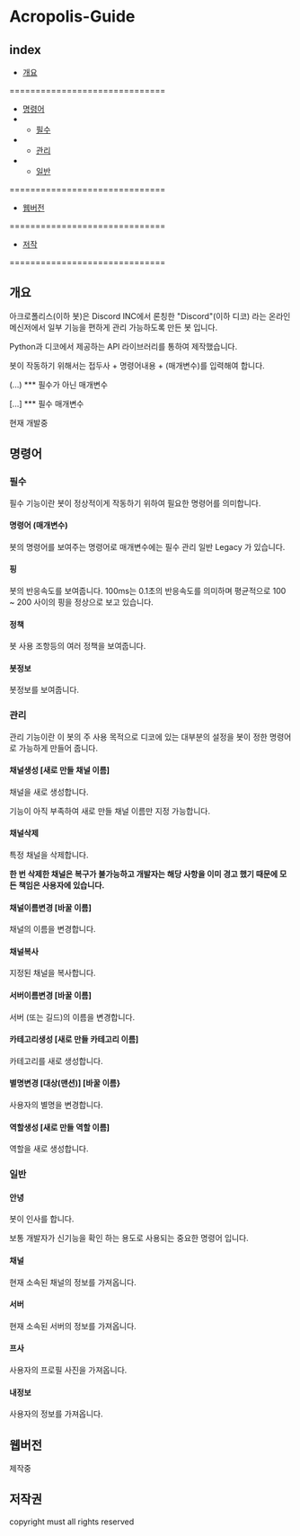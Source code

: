 # Acropolis-Guide

## index
+ <a href="#개요">개요</a>

==============================
+ <a href="#명령어">명령어</a>
+ + <a href="#필수">필수</a>
+ + <a href="#관리">관리</a>
+ + <a href="#일반">일반</a>

==============================
+ <a href="#웹버전">웹버전</a>

==============================
+ <a href="#저작권">저작</a>

==============================

## 개요

아크로폴리스(이하 봇)은 Discord INC에서 론칭한 "Discord"(이하 디코) 라는 온라인 메신저에서 일부 기능을 편하게 관리 가능하도록 만든 봇 입니다.

Python과 디코에서 제공하는 API 라이브러리를 통하여 제작했습니다.

봇이 작동하기 위해서는 접두사 + 명령어내용 + (매개변수)를 입력해여 합니다.

(...) *** 필수가 아닌 매개변수

[...] *** 필수 매개변수


현재 개발중

## 명령어

### 필수

필수 기능이란 봇이 정상적이게 작동하기 위하여 필요한 명령어를 의미합니다.

#### 명령어 (매개변수)

봇의 명령어를 보여주는 명령어로 매개변수에는 필수 관리 일반 Legacy 가 있습니다.

#### 핑

봇의 반응속도를 보여줍니다. 100ms는 0.1초의 반응속도를 의미하며 평균적으로 100 ~ 200 사이의 핑을 정상으로 보고 있습니다.

#### 정책

봇 사용 조항등의 여러 정책을 보여줍니다.

#### 봇정보

봇정보를 보여줍니다.


### 관리

관리 기능이란 이 봇의 주 사용 목적으로 디코에 있는 대부분의 설정을 봇이 정한 명령어로 가능하게 만들어 줍니다.

#### 채널생성 [새로 만들 채널 이름]

채널을 새로 생성합니다.

기능이 아직 부족하여 새로 만들 채널 이름만 지정 가능합니다.

#### 채널삭제

특정 채널을 삭제합니다.

**한 번 삭제한 채널은 복구가 불가능하고 개발자는 해당 사항을 이미 경고 했기 때문에 모든 책임은 사용자에 있습니다.**

#### 채널이름변경 [바꿀 이름]

채널의 이름을 변경합니다.

#### 채널복사 

지정된 채널을 복사합니다.

#### 서버이름변경 [바꿀 이름]

서버 (또는 길드)의 이름을 변경합니다.

#### 카테고리생성 [새로 만들 카테고리 이름]

카테고리를 새로 생성합니다.

#### 별명변경 [대상(맨션)] [바꿀 이름}

사용자의 별명을 변경합니다.

#### 역할생성 [새로 만들 역할 이름]

역할을 새로 생성합니다.

### 일반

#### 안녕

봇이 인사를 합니다.

보통 개발자가 신기능을 확인 하는 용도로 사용되는 중요한 명령어 입니다.

#### 채널

현재 소속된 채널의 정보를 가져옵니다.

#### 서버

현재 소속된 서버의 정보를 가져옵니다.

#### 프사

사용자의 프로필 사진을 가져옵니다.

#### 내정보

사용자의 정보를 가져옵니다.

## 웹버전

제작중

## 저작권

copyright must all rights reserved
